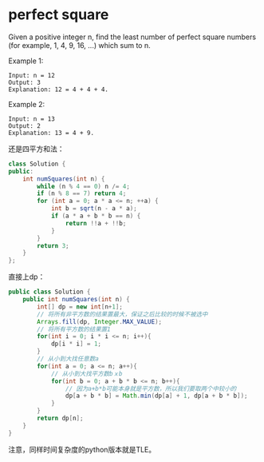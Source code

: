 # perfect square

Given a positive integer n, find the least number of perfect square numbers (for example, 1, 4, 9, 16, ...) which sum to n.

Example 1:
```
Input: n = 12
Output: 3
Explanation: 12 = 4 + 4 + 4.
```
Example 2:
```
Input: n = 13
Output: 2
Explanation: 13 = 4 + 9.
```

还是四平方和法：

```java
class Solution {
public:
    int numSquares(int n) {
        while (n % 4 == 0) n /= 4;
        if (n % 8 == 7) return 4;
        for (int a = 0; a * a <= n; ++a) {
            int b = sqrt(n - a * a);
            if (a * a + b * b == n) {
                return !!a + !!b;
            }
        }
        return 3;
    }
};
```

直接上dp：

```java
public class Solution {
    public int numSquares(int n) {
        int[] dp = new int[n+1];
        // 将所有非平方数的结果置最大，保证之后比较的时候不被选中
        Arrays.fill(dp, Integer.MAX_VALUE);
        // 将所有平方数的结果置1
        for(int i = 0; i * i <= n; i++){
            dp[i * i] = 1;
        }
        // 从小到大找任意数a
        for(int a = 0; a <= n; a++){
            // 从小到大找平方数bｘb
            for(int b = 0; a + b * b <= n; b++){
                // 因为a+b*b可能本身就是平方数，所以我们要取两个中较小的
                dp[a + b * b] = Math.min(dp[a] + 1, dp[a + b * b]);
            }
        }
        return dp[n];
    }
}
```
注意，同样时间复杂度的python版本就是TLE。
